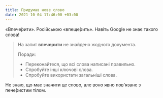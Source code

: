 ```yaml
---
title: Придумав нове слово
date: 2021-10-04 17:46:00 +03:00
---
```


«Впече́рити». Російською <span lang="ru">«впеще́рить»</span>. Навіть Google не знає такого слова!

> На запит __впечерити__ не знайдено жодного документа.
>
> Поради:
>
> - Переконайтеся, що всі слова написані правильно.
> - Спробуйте інші ключові слова.
> - Спробуйте використати загальніші слова.

Не знаю, що має значити це слово, але воно явно пов'язане з пече́ристим тілом.
